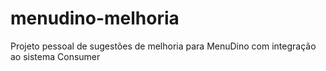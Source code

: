 # menudino-melhoria
Projeto pessoal de sugestões de melhoria para MenuDino com integração ao sistema Consumer
